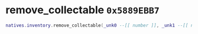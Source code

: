 # remove_collectable `0x5889EBB7`

```lua
natives.inventory.remove_collectable(_unk0 --[[ number ]], _unk1 --[[ number ]])
```